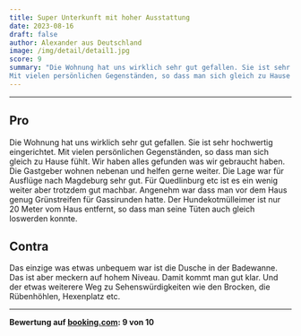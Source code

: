 ```yaml
---
title: Super Unterkunft mit hoher Ausstattung
date: 2023-08-16
draft: false
author: Alexander aus Deutschland
image: /img/detail/detail1.jpg
score: 9
summary: "Die Wohnung hat uns wirklich sehr gut gefallen. Sie ist sehr hochwertig eingerichtet. 
Mit vielen persönlichen Gegenständen, so dass man sich gleich zu Hause fühlt."
---
```


---

## Pro

Die Wohnung hat uns wirklich sehr gut gefallen. Sie ist sehr hochwertig eingerichtet. 
Mit vielen persönlichen Gegenständen, so dass man sich gleich zu Hause fühlt.
Wir haben alles gefunden was wir gebraucht haben. Die Gastgeber wohnen nebenan und helfen gerne 
weiter.
Die Lage war für Ausflüge nach Magdeburg sehr gut. Für Quedlinburg etc ist es ein wenig weiter aber 
trotzdem gut machbar.
Angenehm war dass man vor dem Haus genug Grünstreifen für Gassirunden hatte. 
Der Hundekotmülleimer ist nur 20 Meter vom Haus entfernt, so dass man seine Tüten auch gleich 
loswerden konnte.

## Contra

Das einzige was etwas unbequem war ist die Dusche in der Badewanne. 
Das ist aber meckern auf hohem Niveau. 
Damit kommt man gut klar.
Und der etwas weiterere Weg zu Sehenswürdigkeiten wie den Brocken, die Rübenhöhlen, Hexenplatz etc.

---

**Bewertung auf [booking.com](https://www.booking.com/hotel/de/gasthaus-wini.de.html): 9 von 10**
 